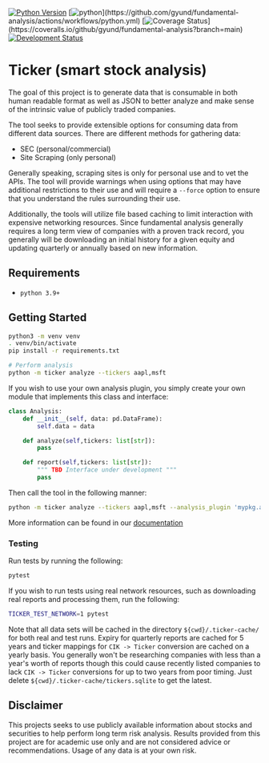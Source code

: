 [![Python Version](https://img.shields.io/badge/python-3.9%2B-blue)]()
[![python](https://github.com/gyund/fundamental-analysis/actions/workflows/python.yml/badge.svg?)](https://github.com/gyund/fundamental-analysis/actions/workflows/python.yml)
[![Coverage Status](https://coveralls.io/repos/github/gyund/fundamental-analysis/badge.svg?)](https://coveralls.io/github/gyund/fundamental-analysis?branch=main)
[![Development Status](https://img.shields.io/badge/status-early%20development-red)]()

# Ticker (smart stock analysis)

The goal of this project is to generate data that is consumable in both human readable format as well as JSON to better analyze and make sense of the intrinsic value of publicly traded companies.

The tool seeks to provide extensible options for consuming data from different data sources. There are different methods for gathering data:

- SEC (personal/commercial)
- Site Scraping (only personal)

Generally speaking, scraping sites is only for personal use and to vet the APIs. The tool will provide warnings when using options that may have additional restrictions to their use and will require a `--force` option to ensure that you understand the rules surrounding their use.

Additionally, the tools will utilize file based caching to limit interaction with expensive networking resources. Since fundamental analysis generally requires a long term view of companies with a proven track record, you generally will be downloading an initial history for a given equity and updating quarterly or annually based on new information.

## Requirements

- `python 3.9+`

## Getting Started

```sh
python3 -m venv venv
. venv/bin/activate
pip install -r requirements.txt

# Perform analysis
python -m ticker analyze --tickers aapl,msft
```

If you wish to use your own analysis plugin, you simply create your own module that implements this class and interface:

```python
class Analysis:
    def __init__(self, data: pd.DataFrame):
        self.data = data

    def analyze(self,tickers: list[str]):
        pass

    def report(self,tickers: list[str]):
        """ TBD Interface under development """
        pass
```

Then call the tool in the following manner:

```sh
python -m ticker analyze --tickers aapl,msft --analysis_plugin 'mypkg.analysis'
```

More information can be found in our [documentation](https://gyund.github.io/fundamental-analysis/)

### Testing

Run tests by running the following:

```sh
pytest
```

If you wish to run tests using real network resources, such as downloading real reports and processing them, run the following:

```sh
TICKER_TEST_NETWORK=1 pytest
```

Note that all data sets will be cached in the directory `${cwd}/.ticker-cache/` for both real and test runs. Expiry for quarterly reports are cached for 5 years and ticker mappings for `CIK -> Ticker` conversion are cached on a yearly basis. You generally won't be researching companies with less than a year's worth of reports though this could cause recently listed companies to lack `CIK -> Ticker` conversions for up to two years from poor timing. Just delete `${cwd}/.ticker-cache/tickers.sqlite` to get the latest.

## Disclaimer

This projects seeks to use publicly available information about stocks and securities to help perform long term risk analysis. Results provided from this project are for academic use only and are not considered advice or recommendations. Usage of any data is at your own risk.
